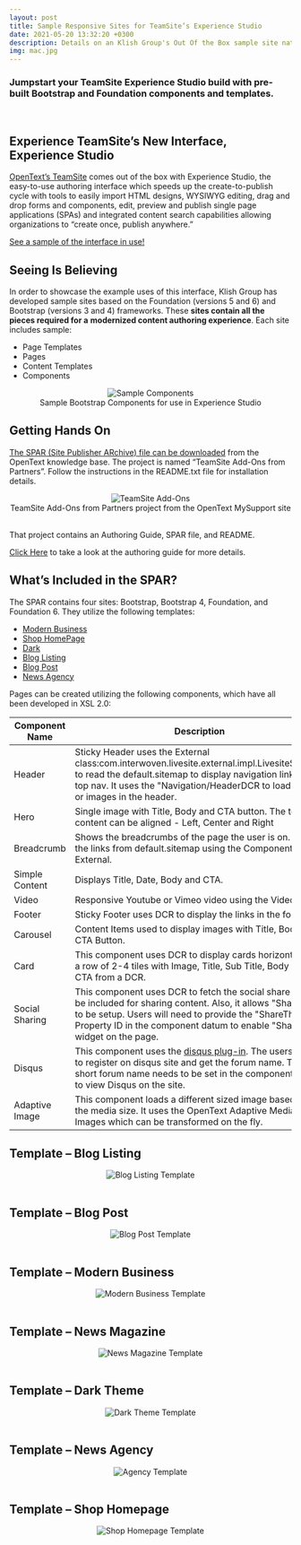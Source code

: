 ```yaml
---
layout: post
title: Sample Responsive Sites for TeamSite’s Experience Studio
date: 2021-05-20 13:32:20 +0300
description: Details on an Klish Group's Out Of the Box sample site native to Experience Studio
img: mac.jpg
---
```


### Jumpstart your TeamSite Experience Studio build with pre-built Bootstrap and Foundation components and templates.  
&nbsp;  

## Experience TeamSite’s New Interface, Experience Studio

[OpenText’s
TeamSite](https://www.opentext.com/products-and-solutions/products/customer-experience-management/web-content-management/opentext-teamsite)
comes out of the box with Experience Studio, the easy-to-use authoring
interface which speeds up the create-to-publish cycle with tools to
easily import HTML designs, WYSIWYG editing, drag and drop forms and
components, edit, preview and publish single page applications (SPAs)
and integrated content search capabilities allowing organizations to
“create once, publish anywhere.”

[See a sample of the interface in
use!](https://v2e9r2n5.map2.ssl.hwcdn.net/vidad/sunnyside.vidavee.com/opentext/OTUnrestricted/A7C49BEA1DCF55A2C357339A6E13E754.mp4)

## Seeing Is Believing

In order to showcase the example uses of this interface, Klish Group has
developed sample sites based on the Foundation (versions 5 and 6) and Bootstrap
(versions 3 and 4) frameworks. These **sites contain all the pieces required for a**
**modernized content authoring experience**. Each site includes sample:

-   Page Templates
-   Pages
-   Content Templates
-   Components 

<div style="text-align:center">
<img src="https://res.cloudinary.com/klish-group/image/upload/f_auto,q_auto,w_auto/web/blog/images/estudio-sample-site/image1.png" alt="Sample Components" />
</div>
<div style="text-align:center">Sample Bootstrap Components for use in Experience Studio</div>

## Getting Hands On

[The SPAR (Site Publisher ARchive) file can be downloaded](https://knowledge.opentext.com/knowledge/llisapi.dll/open/69460803)
from the OpenText knowledge base. The project is named “TeamSite Add-Ons from
Partners”.  Follow the
instructions in the README.txt file for installation details.

<div style="text-align:center">
<img src="https://res.cloudinary.com/klish-group/image/upload/f_auto,q_auto,w_auto/web/blog/images/estudio-sample-site/image2.png" alt="TeamSite Add-Ons" />
</div>
<div style="text-align:center">TeamSite Add-Ons from Partners project from the OpenText MySupport site</div>
&nbsp;  


<!--<div style="text-align:center">
<img src="https://res.cloudinary.com/klish-group/image/upload/f_auto,q_auto,w_auto/web/blog/images/estudio-sample-site/image3.png" alt="Downloadable Assets Available on OpenText Knowledge Base" />
</div>
<div style="text-align:center">SPAR of assets and Authoring Guide to download</div>-->

That project contains an Authoring Guide, SPAR file, and README.

[Click Here](https://res.cloudinary.com/klish-group/raw/upload/v1623777079/web/blog/documents/Experience_Studio_Components_Authoring_Guide.pptx) to take a look at the authoring guide for more details. 


## What’s Included in the SPAR?
	
The SPAR contains four sites: Bootstrap, Bootstrap 4, Foundation, and Foundation 6. They utilize the following templates:
-  [Modern Business](#template-modern-business)
-  [Shop HomePage](#template-shop-homepage)
-  [Dark](#template-dark-theme)
-  [Blog Listing](#template-blog-listing)
-  [Blog Post](#template-blog-post)
-  [News Agency](#template-agency)

Pages can be created utilizing the following components, which have all
been developed in XSL 2.0:

| Component Name | Description |
| --- | --- |
| Header | Sticky Header uses the External class:com.interwoven.livesite.external.impl.LivesiteSiteMap to read the default.sitemap to display navigation links in top nav. It uses the &quot;Navigation/HeaderDCR to load labels or images in the header. |
| Hero | Single image with Title, Body and CTA button. The text content can be aligned - Left, Center and Right |
| Breadcrumb | Shows the breadcrumbs of the page the user is on. It reads the links from default.sitemap using the Component External. |
| Simple Content | Displays Title, Date, Body and CTA. |
| Video | Responsive Youtube or Vimeo video using the Video ID. |
| Footer | Sticky Footer uses DCR to display the links in the footer. |
| Carousel | Content Items used to display images with Title, Body and CTA Button. |
| Card | This component uses DCR to display cards horizontally in a row of 2-4 tiles with Image, Title, Sub Title, Body and CTA from a DCR. |
| Social Sharing | This component uses DCR to fetch the social share sites to be included for sharing content. Also, it allows &quot;ShareThis&quot; to be setup. Users will need to provide the &quot;ShareThis&quot; Property ID in the component datum to enable &quot;ShareThis&quot; widget on the page. |
| Disqus | This component uses the [disqus plug-in](https://disqus.com/). The users need to register on disqus site and get the forum name. This short forum name needs to be set in the component datum to view Disqus on the site. |
| Adaptive Image | This component loads a different sized image based on the media size. It uses the OpenText Adaptive Media Images which can be transformed on the fly. | 


## <a class="anchor" id="template-blog-listing"><a/>Template – Blog Listing
<div style="text-align: center;">
<img src="https://res.cloudinary.com/klish-group/image/upload/f_auto,q_auto,w_auto/web/blog/images/estudio-sample-site/image4.png"  alt="Blog Listing Template"/>  
</div>
&nbsp;  

## <a class="anchor" id="template-blog-post"><a/>Template – Blog Post
<div style="text-align: center;">
<img src="https://res.cloudinary.com/klish-group/image/upload/f_auto,q_auto,w_auto/web/blog/images/estudio-sample-site/image5.png" alt="Blog Post Template"/>  
</div>
&nbsp;  

## <a class="anchor" id="template-modern-business"><a/>Template – Modern Business
<div style="text-align: center;">
<img src="https://res.cloudinary.com/klish-group/image/upload/f_auto,q_auto,w_auto/web/blog/images/estudio-sample-site/image6.png" alt="Modern Business Template"/>
</div>
&nbsp;  

## <a class="anchor" id="template-news-magazine"><a/>Template – News Magazine

<div style="text-align: center;">
<img src="https://res.cloudinary.com/klish-group/image/upload/f_auto,q_auto,w_auto/web/blog/images/estudio-sample-site/image7.png" alt="News Magazine Template"/>
</div>
&nbsp;  

## <a class="anchor" id="template-dark-theme"><a/>Template – Dark Theme

<div style="text-align: center;">
<img src="https://res.cloudinary.com/klish-group/image/upload/f_auto,q_auto,w_auto/web/blog/images/estudio-sample-site/image8.png" alt="Dark Theme Template"/>
</div>
&nbsp;  

## <a class="anchor" id="template-agency"><a/>Template – News Agency
<div style="text-align: center;">
<img src="https://res.cloudinary.com/klish-group/image/upload/f_auto,q_auto,w_auto/web/blog/images/estudio-sample-site/image9.png" alt="Agency Template"/>
</div>
&nbsp;  

## <a class="anchor" id="template-shop-homepage"><a/>Template – Shop Homepage
<div style="text-align: center;">
<img src="https://res.cloudinary.com/klish-group/image/upload/f_auto,q_auto,w_auto/web/blog/images/estudio-sample-site/image9.png" alt="Shop Homepage Template"/>
</div>
&nbsp;  
